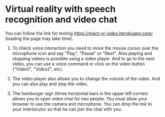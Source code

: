 # Virtual reality with speech recognition and video chat

You can follow the link for testing https://react-vr-video.herokuapp.com/ (loading the page may take time).

1. To check voice interaction you need to move the mouse cursor over the microphone icon and say "Play", "Pause" or "Next". Also playing and stopping videos is possible using a video player. And to go to the next video, you can use a voice command or click on the video button ("Video1", "Video2", etc).

2. The video player also allows you to change the volume of the video. And you can also play and stop the video.

3. The hamburger sign (three horizontal bars in the upper left corner) allows you to open video chat for two people. You must allow your browser to use the camera and microphone. You can drop the link to your interlocutor so that he can join the chat with you.
